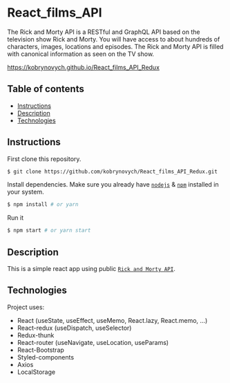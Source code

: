 # React_films_API

The Rick and Morty API is a RESTful and GraphQL API based on the television show Rick and Morty. You will have access to about hundreds of characters, images, locations and episodes. The Rick and Morty API is filled with canonical information as seen on the TV show.

https://kobrynovych.github.io/React_films_API_Redux


## Table of contents
* [Instructions](#Instructions)
* [Description](#Description)
* [Technologies](#Technologies)


## Instructions

First clone this repository.
```bash
$ git clone https://github.com/kobrynovych/React_films_API_Redux.git
```

Install dependencies. Make sure you already have [`nodejs`](https://nodejs.org/en/) & [`npm`](https://www.npmjs.com/) installed in your system.
```bash
$ npm install # or yarn
```

Run it
```bash
$ npm start # or yarn start
```

## Description
This is a simple react app using public [`Rick and Morty API`](https://rickandmortyapi.com/).


## Technologies
Project uses:
* React (useState, useEffect, useMemo, React.lazy, React.memo, ...)
* React-redux (useDispatch, useSelector)
* Redux-thunk
* React-router (useNavigate, useLocation, useParams)
* React-Bootstrap
* Styled-components
* Axios 
* LocalStorage 